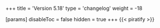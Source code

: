+++
title = 'Version 5.18'
type = 'changelog'
weight = -18

[params]
  disableToc = false
  hidden = true
+++
{{< piratify >}}
